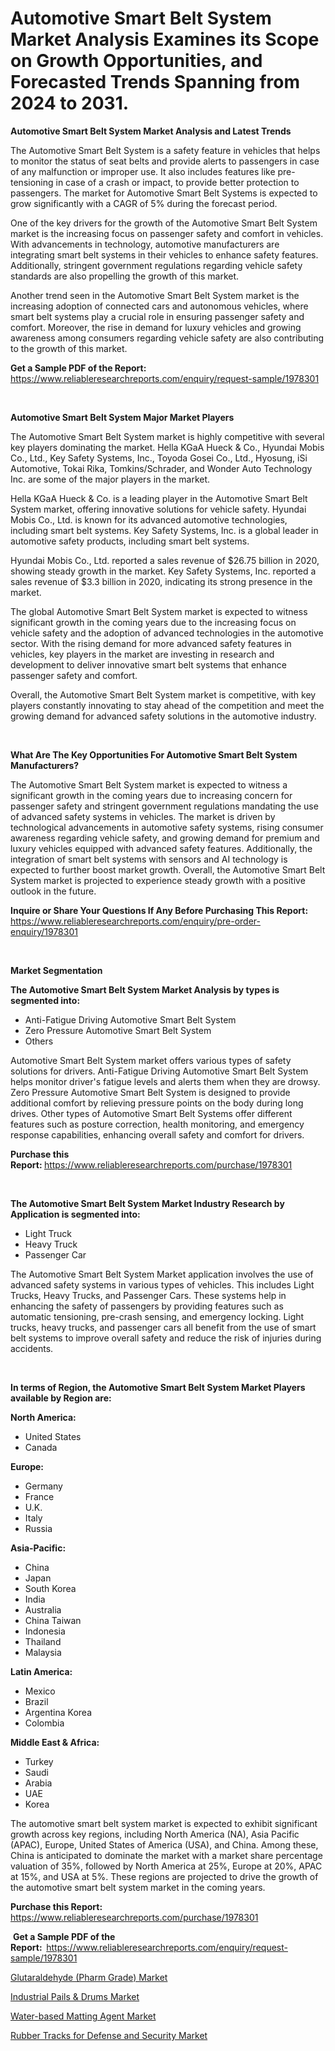 <p><h1>Automotive Smart Belt System Market Analysis Examines its Scope on Growth Opportunities, and Forecasted Trends Spanning from 2024 to 2031.</h1></p><p><strong>Automotive Smart Belt System Market Analysis and Latest Trends</strong></p>
<p><p>The Automotive Smart Belt System is a safety feature in vehicles that helps to monitor the status of seat belts and provide alerts to passengers in case of any malfunction or improper use. It also includes features like pre-tensioning in case of a crash or impact, to provide better protection to passengers. The market for Automotive Smart Belt Systems is expected to grow significantly with a CAGR of 5% during the forecast period.</p><p>One of the key drivers for the growth of the Automotive Smart Belt System market is the increasing focus on passenger safety and comfort in vehicles. With advancements in technology, automotive manufacturers are integrating smart belt systems in their vehicles to enhance safety features. Additionally, stringent government regulations regarding vehicle safety standards are also propelling the growth of this market.</p><p>Another trend seen in the Automotive Smart Belt System market is the increasing adoption of connected cars and autonomous vehicles, where smart belt systems play a crucial role in ensuring passenger safety and comfort. Moreover, the rise in demand for luxury vehicles and growing awareness among consumers regarding vehicle safety are also contributing to the growth of this market.</p></p>
<p><strong>Get a Sample PDF of the Report:&nbsp;</strong> <a href="https://www.reliableresearchreports.com/enquiry/request-sample/1978301">https://www.reliableresearchreports.com/enquiry/request-sample/1978301</a></p>
<p>&nbsp;</p>
<p><strong>Automotive Smart Belt System Major Market Players</strong></p>
<p><p>The Automotive Smart Belt System market is highly competitive with several key players dominating the market. Hella KGaA Hueck & Co., Hyundai Mobis Co., Ltd., Key Safety Systems, Inc., Toyoda Gosei Co., Ltd., Hyosung, iSi Automotive, Tokai Rika, Tomkins/Schrader, and Wonder Auto Technology Inc. are some of the major players in the market.</p><p>Hella KGaA Hueck & Co. is a leading player in the Automotive Smart Belt System market, offering innovative solutions for vehicle safety. Hyundai Mobis Co., Ltd. is known for its advanced automotive technologies, including smart belt systems. Key Safety Systems, Inc. is a global leader in automotive safety products, including smart belt systems. </p><p>Hyundai Mobis Co., Ltd. reported a sales revenue of $26.75 billion in 2020, showing steady growth in the market. Key Safety Systems, Inc. reported a sales revenue of $3.3 billion in 2020, indicating its strong presence in the market.</p><p>The global Automotive Smart Belt System market is expected to witness significant growth in the coming years due to the increasing focus on vehicle safety and the adoption of advanced technologies in the automotive sector. With the rising demand for more advanced safety features in vehicles, key players in the market are investing in research and development to deliver innovative smart belt systems that enhance passenger safety and comfort.</p><p>Overall, the Automotive Smart Belt System market is competitive, with key players constantly innovating to stay ahead of the competition and meet the growing demand for advanced safety solutions in the automotive industry.</p></p>
<p>&nbsp;</p>
<p><strong>What Are The Key Opportunities For Automotive Smart Belt System Manufacturers?</strong></p>
<p><p>The Automotive Smart Belt System market is expected to witness a significant growth in the coming years due to increasing concern for passenger safety and stringent government regulations mandating the use of advanced safety systems in vehicles. The market is driven by technological advancements in automotive safety systems, rising consumer awareness regarding vehicle safety, and growing demand for premium and luxury vehicles equipped with advanced safety features. Additionally, the integration of smart belt systems with sensors and AI technology is expected to further boost market growth. Overall, the Automotive Smart Belt System market is projected to experience steady growth with a positive outlook in the future.</p></p>
<p><strong>Inquire or Share Your Questions If Any Before Purchasing This Report:</strong> <a href="https://www.reliableresearchreports.com/enquiry/pre-order-enquiry/1978301">https://www.reliableresearchreports.com/enquiry/pre-order-enquiry/1978301</a></p>
<p>&nbsp;</p>
<p><strong>Market Segmentation</strong></p>
<p><strong>The Automotive Smart Belt System Market Analysis by types is segmented into:</strong></p>
<p><ul><li>Anti-Fatigue Driving Automotive Smart Belt System</li><li>Zero Pressure Automotive Smart Belt System</li><li>Others</li></ul></p>
<p><p>Automotive Smart Belt System market offers various types of safety solutions for drivers. Anti-Fatigue Driving Automotive Smart Belt System helps monitor driver's fatigue levels and alerts them when they are drowsy. Zero Pressure Automotive Smart Belt System is designed to provide additional comfort by relieving pressure points on the body during long drives. Other types of Automotive Smart Belt Systems offer different features such as posture correction, health monitoring, and emergency response capabilities, enhancing overall safety and comfort for drivers.</p></p>
<p><strong>Purchase this Report:&nbsp;</strong><a href="https://www.reliableresearchreports.com/purchase/1978301">https://www.reliableresearchreports.com/purchase/1978301</a></p>
<p>&nbsp;</p>
<p><strong>The Automotive Smart Belt System Market Industry Research by Application is segmented into:</strong></p>
<p><ul><li>Light Truck</li><li>Heavy Truck</li><li>Passenger Car</li></ul></p>
<p><p>The Automotive Smart Belt System Market application involves the use of advanced safety systems in various types of vehicles. This includes Light Trucks, Heavy Trucks, and Passenger Cars. These systems help in enhancing the safety of passengers by providing features such as automatic tensioning, pre-crash sensing, and emergency locking. Light trucks, heavy trucks, and passenger cars all benefit from the use of smart belt systems to improve overall safety and reduce the risk of injuries during accidents.</p></p>
<p>&nbsp;</p>
<p><strong>In terms of Region, the Automotive Smart Belt System Market Players available by Region are:</strong></p>
<p>
    <p> <strong> North America: </strong>
        <ul>
            <li>United States</li>
            <li>Canada</li>
        </ul>
        </p> 
    <p> <strong> Europe: </strong>
        <ul>
            <li>Germany</li>
            <li>France</li>
            <li>U.K.</li>
            <li>Italy</li>
            <li>Russia</li>
        </ul>
        </p> 
    <p> <strong> Asia-Pacific: </strong>
        <ul>
            <li>China</li>
            <li>Japan</li>
            <li>South Korea</li>
            <li>India</li>
            <li>Australia</li>
            <li>China Taiwan</li>
            <li>Indonesia</li>
            <li>Thailand</li>
            <li>Malaysia</li>
        </ul>
        </p> 
    <p> <strong> Latin America: </strong>
        <ul>
            <li>Mexico</li>
            <li>Brazil</li>
            <li>Argentina Korea</li>
            <li>Colombia</li>
        </ul>
        </p> 
    <p> <strong> Middle East & Africa: </strong>
        <ul>
            <li>Turkey</li>
            <li>Saudi</li>
            <li>Arabia</li>
            <li>UAE</li>
            <li>Korea</li>
        </ul>
    </p>
    </p>
<p><p>The automotive smart belt system market is expected to exhibit significant growth across key regions, including North America (NA), Asia Pacific (APAC), Europe, United States of America (USA), and China. Among these, China is anticipated to dominate the market with a market share percentage valuation of 35%, followed by North America at 25%, Europe at 20%, APAC at 15%, and USA at 5%. These regions are projected to drive the growth of the automotive smart belt system market in the coming years.</p></p>
<p><strong>Purchase this Report: </strong><a href="https://www.reliableresearchreports.com/purchase/1978301">https://www.reliableresearchreports.com/purchase/1978301</a></p>
<p>&nbsp;<strong>Get a Sample PDF of the Report:&nbsp;&nbsp;</strong><a href="https://www.reliableresearchreports.com/enquiry/request-sample/1978301">https://www.reliableresearchreports.com/enquiry/request-sample/1978301</a></p>
<p><strong></strong></p>
<p><p><a href="https://view.publitas.com/reportprime-1/glutaraldehyde-pharm-grade-market-analysis-and-market-size-global-industry-overview-market-segmentation-and-forecast-2023-to-2030/">Glutaraldehyde (Pharm Grade) Market</a></p><p><a href="https://view.publitas.com/reportprime-1/industrial-pails-drums-market-size-market-trends-and-growth-outlook-forecasted-for-period-from-2023-to-2030/">Industrial Pails & Drums Market</a></p><p><a href="https://picayune-night-cbd.notion.site/Water-based-Matting-Agent-Market-Size-Evaluating-its-Market-Trends-Growth-and-Projections-2024--464fa11508ce43e9b1e08ea6254980fc">Water-based Matting Agent Market</a></p><p><a href="https://view.publitas.com/reportprime-1/rubber-tracks-for-defense-and-security-market-size-reflecting-a-forecast-till-2030-market-by-type-by-application-and-by-geography/">Rubber Tracks for Defense and Security Market</a></p></p>